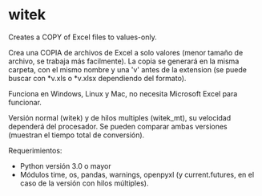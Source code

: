 # witek
Creates a COPY of Excel files to values-only.

Crea una COPIA de archivos de Excel a solo valores (menor tamaño de archivo, se trabaja más facilmente).
La copia se generará en la misma carpeta, con el mismo nombre y una 'v' antes de la extension (se puede buscar con *v.xls o *v.xlsx dependiendo del formato).

Funciona en Windows, Linux y Mac, no necesita Microsoft Excel para funcionar.

Versión normal (witek) y de hilos multiples (witek_mt), su velocidad dependerá del procesador. Se pueden comparar ambas versiones (muestran el tiempo total de conversión).

Requerimientos:

- Python versión 3.0 o mayor
- Módulos time, os, pandas, warnings, openpyxl (y current.futures, en el caso de la versión con hilos múltiples).
